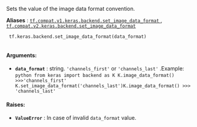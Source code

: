 Sets the value of the image data format convention.

**Aliases** : [ `tf.compat.v1.keras.backend.set_image_data_format` ](/api_docs/python/tf/keras/backend/set_image_data_format), [ `tf.compat.v2.keras.backend.set_image_data_format` ](/api_docs/python/tf/keras/backend/set_image_data_format)

```
 tf.keras.backend.set_image_data_format(data_format)
 
```

#### Arguments:
- **`data_format`** : string.  `'channels_first'`  or  `'channels_last'` .Example:  `python from keras import backend as K K.image_data_format() >>>'channels_first' K.set_image_data_format('channels_last')K.image_data_format() >>> 'channels_last'` 


#### Raises:
- **`ValueError`** : In case of invalid  `data_format`  value.
